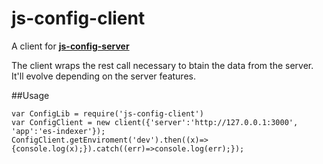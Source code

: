# js-config-client
A client for [**js-config-server**](https://github.com/furio/js-config-server)

The client wraps the rest call necessary to btain the data from the server. It'll evolve depending on the server features.

##Usage
```
var ConfigLib = require('js-config-client')
var ConfigClient = new client({'server':'http://127.0.0.1:3000', 'app':'es-indexer'});
ConfigClient.getEnviroment('dev').then((x)=>{console.log(x);}).catch((err)=>console.log(err);});
```
